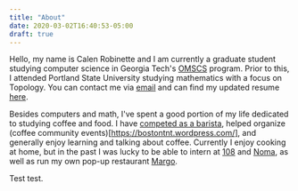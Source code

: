 ```yaml
---
title: "About"
date: 2020-03-02T16:40:53-05:00
draft: true
---
```


Hello, my name is Calen Robinette and I am currently a graduate student studying
computer science in Georgia Tech's [OMSCS](https://omscs.gatech.edu/) program.
Prior to this, I attended Portland State University studying mathematics with a
focus on Topology. You can contact me via [email](calen.robinette@gatech.edu)
and can find my updated resume [here](https://robinette.dev/resume.pdf).

Besides computers and math, I've spent a good portion of my life dedicated to
studying coffee and food. I have [competed as a
barista](https://uscoffeechampionships.org/), helped organize (coffee community
events)[https://bostontnt.wordpress.com/], and generally enjoy learning and
talking about coffee. Currently I enjoy cooking at home, but in the past I was
lucky to be able to intern at [108](https://108.dk/en/homepage-splash/) and
[Noma](https://noma.dk/), as well as run my own pop-up restaurant
[Margo](https://www.instagram.com/margo.pdx/).

Test test.
